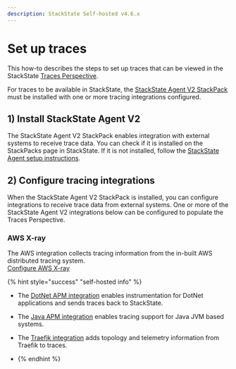```yaml
---
description: StackState Self-hosted v4.6.x
---
```


# Set up traces

This how-to describes the steps to set up traces that can be viewed in the StackState [Traces Perspective](../../use/stackstate-ui/perspectives/traces-perspective.md).

For traces to be available in StackState, the [StackState Agent V2 StackPack](../../stackpacks/integrations/agent.md) must be installed with one or more tracing integrations configured.

## 1\) Install StackState Agent V2

The StackState Agent V2 StackPack enables integration with external systems to receive trace data. You can check if it is installed on the StackPacks page in StackState. If it is not installed, follow the [StackState Agent setup instructions](../../setup/agent/about-stackstate-agent.md).

## 2\) Configure tracing integrations

When the StackState Agent V2 StackPack is installed, you can configure integrations to receive trace data from external systems. One or more of the StackState Agent V2 integrations below can be configured to populate the Traces Perspective.

### AWS X-ray

The AWS integration collects tracing information from the in-built AWS distributed tracing system.  
[Configure AWS X-ray](../../stackpacks/integrations/aws/aws-x-ray.md)

{% hint style="success" "self-hosted info" %}

* The [DotNet APM integration](../../stackpacks/integrations/dotnet-apm.md) enables instrumentation for DotNet applications and sends traces back to StackState.

* The [Java APM integration](../../stackpacks/integrations/java-apm.md) enables tracing support for Java JVM based systems.

* The [Traefik integration](../../stackpacks/integrations/traefik.md) adds topology and telemetry information from Traefik to traces.
* {% endhint %}
